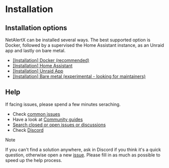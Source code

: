 # Installation

## Installation options

NetAlertX can be installed several ways. The best supported option is Docker, followed by a supervised the Home Assistant instance, as an Unraid app and lastly on bare metal. 

- [[Installation] Docker (recommended)](https://github.com/jokob-sk/NetAlertX/blob/main/dockerfiles/README.md) 
- [[Installation] Home Assistant](https://github.com/alexbelgium/hassio-addons/tree/master/netalertx) 
- [[Installation] Unraid App](https://unraid.net/community/apps) 
- [[Installation] Bare metal (experimental - looking for maintainers)](https://github.com/jokob-sk/NetAlertX/blob/main/docs/HW_INSTALL.md) 


## Help

If facing issues, please spend a few minutes seraching. 

- Check [common issues](./COMMON_ISSUES.md)
- Have a look at [Community guides](./COMMUNITY_GUIDES.md) 
- [Search closed or open issues or discussions](https://github.com/jokob-sk/NetAlertX/issues?q=is%3Aissue) 
- Check [Discord](https://discord.gg/NczTUTWyRr)

> [!NOTE]
> If you can't find a solution anywhere, ask in Discord if you think it's a quick question, otherwise open a new [issue](https://github.com/jokob-sk/NetAlertX/issues/new?template=setup-help.yml). Please fill in as much as possible to speed up the help process. 
>

